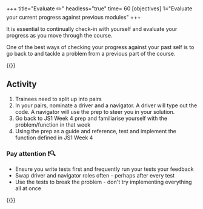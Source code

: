 +++
title="Evaluate ✏️"
headless="true"
time= 60
[objectives]
    1="Evaluate your current progress against previous modules"
+++

It is essential to continually check-in with yourself and evaluate your progress as you move through the course.

One of the best ways of checking your progress against your past self is to go back to and tackle a problem from a previous part of the course.

{{<note title="Pair up and check progress" type="activity">}}

## Activity

1. Trainees need to split up into pairs
1. In your pairs, nominate a driver and a navigator. A driver will type out the code. A navigator will use the prep to steer you in your solution.
1. Go back to JS1 Week 4 prep and familiarise yourself with the problem/function in that week
1. Using the prep as a guide and reference, test and implement the function defined in JS1 Week 4

### Pay attention ❗🔍

- Ensure you write tests first and frequently run your tests your feedback
- Swap driver and navigator roles often - perhaps after every test
- Use the tests to break the problem - don't try implementing everything all at once

{{</note>}}
